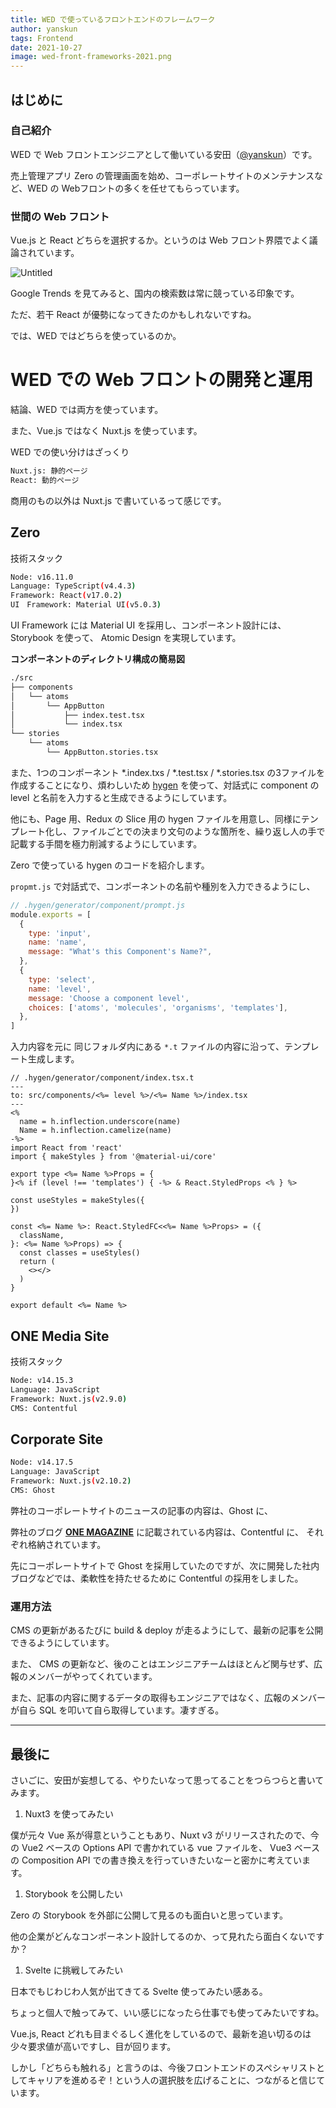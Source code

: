 ```yaml
---
title: WED で使っているフロントエンドのフレームワーク
author: yanskun
tags: Frontend
date: 2021-10-27
image: wed-front-frameworks-2021.png
---
```


## はじめに

### 自己紹介

WED で Web フロントエンジニアとして働いている安田（[@yanskun](https://github.com/yanskun)）です。

売上管理アプリ Zero の管理画面を始め、コーポレートサイトのメンテナンスなど、WED の Webフロントの多くを任せてもらっています。

### 世間の Web フロント

Vue.js と React どちらを選択するか。というのは Web フロント界隈でよく議論されています。

![Untitled](content/wed-front-frameworks-2021/Untitled.png)

Google Trends を見てみると、国内の検索数は常に競っている印象です。

ただ、若干 React が優勢になってきたのかもしれないですね。

では、WED ではどちらを使っているのか。

# WED での Web フロントの開発と運用

結論、WED では両方を使っています。

また、Vue.js ではなく Nuxt.js を使っています。

WED での使い分けはざっくり

```bash
Nuxt.js: 静的ページ
React: 動的ページ
```

商用のもの以外は Nuxt.js で書いているって感じです。

## Zero

技術スタック

```bash
Node: v16.11.0
Language: TypeScript(v4.4.3)
Framework: React(v17.0.2)
UI　Framework: Material UI(v5.0.3)
```

UI Framework には Material UI を採用し、コンポーネント設計には、Storybook を使って、 Atomic Design を実現しています。

**コンポーネントのディレクトリ構成の簡易図**

```bash
./src
├── components
│   └── atoms
│       └── AppButton
│           ├── index.test.tsx
│           └── index.tsx
└── stories
    └── atoms
        └── AppButton.stories.tsx
```

また、1つのコンポーネント *.index.txs / *.test.tsx / *.stories.tsx の3ファイルを作成することになり、煩わしいため [hygen](https://www.hygen.io/) を使って、対話式に component の level と名前を入力すると生成できるようにしています。

他にも、Page 用、Redux の Slice 用の hygen ファイルを用意し、同様にテンプレート化し、ファイルごとでの決まり文句のような箇所を、繰り返し人の手で記載する手間を極力削減するようにしています。

Zero で使っている hygen のコードを紹介します。

`propmt.js` で対話式で、コンポーネントの名前や種別を入力できるようにし、

```jsx
// .hygen/generator/component/prompt.js
module.exports = [
  {
    type: 'input',
    name: 'name',
    message: "What's this Component's Name?",
  },
  {
    type: 'select',
    name: 'level',
    message: 'Choose a component level',
    choices: ['atoms', 'molecules', 'organisms', 'templates'],
  },
]
```

入力内容を元に
同じフォルダ内にある `*.t` ファイルの内容に沿って、テンプレート生成します。

```tsx
// .hygen/generator/component/index.tsx.t
---
to: src/components/<%= level %>/<%= Name %>/index.tsx
---
<%
  name = h.inflection.underscore(name)
  Name = h.inflection.camelize(name)
-%>
import React from 'react'
import { makeStyles } from '@material-ui/core'

export type <%= Name %>Props = {
}<% if (level !== 'templates') { -%> & React.StyledProps <% } %>

const useStyles = makeStyles({
})

const <%= Name %>: React.StyledFC<<%= Name %>Props> = ({
  className,
}: <%= Name %>Props) => {
  const classes = useStyles()
  return (
    <></>
  )
}

export default <%= Name %>
```

## ONE Media Site

技術スタック

```bash
Node: v14.15.3
Language: JavaScript
Framework: Nuxt.js(v2.9.0)
CMS: Contentful
```

## Corporate Site

```bash
Node: v14.17.5
Language: JavaScript
Framework: Nuxt.js(v2.10.2)
CMS: Ghost
```

弊社のコーポレートサイトのニュースの記事の内容は、Ghost に、

弊社のブログ **[ONE MAGAZINE](https://wow.one/magazine/)** に記載されている内容は、Contentful に、
それぞれ格納されています。

先にコーポレートサイトで Ghost を採用していたのですが、次に開発した社内ブログなどでは、柔軟性を持たせるために Contentful の採用をしました。

### 運用方法

CMS の更新があるたびに build & deploy が走るようにして、最新の記事を公開できるようにしています。

また、 CMS の更新など、後のことはエンジニアチームはほとんど関与せず、広報のメンバーがやってくれています。

また、記事の内容に関するデータの取得もエンジニアではなく、広報のメンバーが自ら SQL を叩いて自ら取得しています。凄すぎる。

---

## 最後に

さいごに、安田が妄想してる、やりたいなって思ってることをつらつらと書いてみます。

1. Nuxt3 を使ってみたい

僕が元々 Vue 系が得意ということもあり、Nuxt v3 がリリースされたので、今の Vue2 ベースの Options API で書かれている vue ファイルを、 Vue3 ベースの Composition API での書き換えを行っていきたいなーと密かに考えています。

1. Storybook を公開したい

Zero の Storybook を外部に公開して見るのも面白いと思っています。

他の企業がどんなコンポーネント設計してるのか、って見れたら面白くないですか？

1. Svelte に挑戦してみたい

日本でもじわじわ人気が出てきてる Svelte 使ってみたい感ある。

ちょっと個人で触ってみて、いい感じになったら仕事でも使ってみたいですね。

Vue.js, React どれも目まぐるしく進化をしているので、最新を追い切るのは少々要求値が高いですし、目が回ります。

しかし「どちらも触れる」と言うのは、今後フロントエンドのスペシャリストとしてキャリアを進めるぞ！という人の選択肢を広げることに、つながると信じています。
